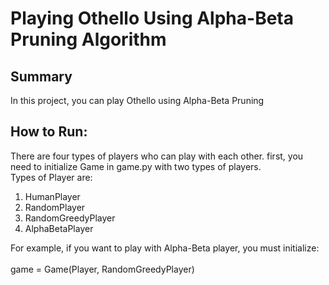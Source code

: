 # Playing Othello Using Alpha-Beta Pruning Algorithm

## Summary
In this project, you can play Othello using Alpha-Beta Pruning

## How to Run:
There are four types of players who can play with each other. first, you need to initialize Game in game.py with two types of players. 
<br />
Types of Player are:
1. HumanPlayer
2. RandomPlayer
3. RandomGreedyPlayer
4. AlphaBetaPlayer

For example, if you want to play with Alpha-Beta player, you must initialize:
<br />    
game = Game(Player, RandomGreedyPlayer)
